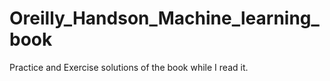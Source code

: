 # Oreilly_Handson_Machine_learning_book
Practice and Exercise solutions of the book while I read it.
